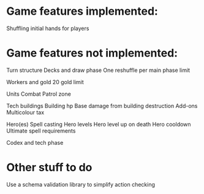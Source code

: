 Game features implemented:
==========================

Shuffling initial hands for players

Game features not implemented:
==============================

Turn structure
Decks and draw phase
One reshuffle per main phase limit

Workers and gold
20 gold limit

Units
Combat
Patrol zone

Tech buildings
Building hp
Base damage from building destruction
Add-ons
Multicolour tax

Hero(es)
Spell casting
Hero levels
Hero level up on death
Hero cooldown
Ultimate spell requirements

Codex and tech phase

Other stuff to do
=================

Use a schema validation library to simplify action checking
